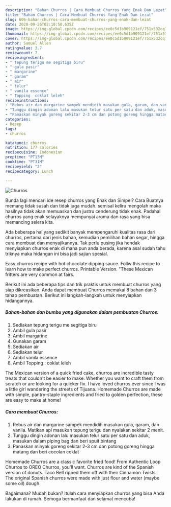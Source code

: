 ```yaml
---
description: "Bahan Churros | Cara Membuat Churros Yang Enak Dan Lezat"
title: "Bahan Churros | Cara Membuat Churros Yang Enak Dan Lezat"
slug: 606-bahan-churros-cara-membuat-churros-yang-enak-dan-lezat
date: 2020-09-26T02:10:50.635Z
image: https://img-global.cpcdn.com/recipes/ee0c5d1b909121ef/751x532cq70/churros-foto-resep-utama.jpg
thumbnail: https://img-global.cpcdn.com/recipes/ee0c5d1b909121ef/751x532cq70/churros-foto-resep-utama.jpg
cover: https://img-global.cpcdn.com/recipes/ee0c5d1b909121ef/751x532cq70/churros-foto-resep-utama.jpg
author: Samuel Allen
ratingvalue: 3.7
reviewcount: 7
recipeingredient:
- " tepung terigu me segitiga biru"
- " gula pasir"
- " margarine"
- " garam"
- " air"
- " telur"
- " vanila essence"
- " Topping  coklat leleh"
recipeinstructions:
- "Rebus air dan margarine sampek mendidih masukan gula, garam, dan vanila. Matikan api masukan tepung terigu dan nyalakan sekitar 2 menit."
- "Tunggu dingin adonan lalu masukan telur satu per satu dan aduk, masukan dalam piping bag dan beri spuit bintang"
- "Panaskan minyak goreng sekitar 2-3 cm dan potong goreng hingga matang dan beri cocolan coklat"
categories:
- Resep
tags:
- churros

katakunci: churros 
nutrition: 177 calories
recipecuisine: Indonesian
preptime: "PT13M"
cooktime: "PT31M"
recipeyield: "2"
recipecategory: Lunch

---
```



![Churros](https://img-global.cpcdn.com/recipes/ee0c5d1b909121ef/751x532cq70/churros-foto-resep-utama.jpg)

Bunda lagi mencari ide resep churros yang Enak dan Simpel? Cara Buatnya memang tidak susah dan tidak juga mudah. semisal keliru mengolah maka hasilnya tidak akan memuaskan dan justru cenderung tidak enak. Padahal churros yang enak selayaknya mempunyai aroma dan rasa yang bisa memancing selera kita.

Ada beberapa hal yang sedikit banyak mempengaruhi kualitas rasa dari churros, pertama dari jenis bahan, kemudian pemilihan bahan segar, hingga cara membuat dan menyajikannya. Tak perlu pusing jika hendak menyiapkan churros enak di mana pun anda berada, karena asal sudah tahu triknya maka hidangan ini bisa jadi sajian spesial.

Easy churros recipe with hot chocolate dipping sauce. Follw this recipe to learn how to make perfect churros. Printable Version. &#34;These Mexican fritters are very common at fairs.


Berikut ini ada beberapa tips dan trik praktis untuk membuat churros yang siap dikreasikan. Anda dapat membuat Churros memakai 8 bahan dan 3 tahap pembuatan. Berikut ini langkah-langkah untuk menyiapkan hidangannya.

<!--inarticleads1-->

##### Bahan-bahan dan bumbu yang digunakan dalam pembuatan Churros:

1. Sediakan  tepung terigu me segitiga biru
1. Ambil  gula pasir
1. Ambil  margarine
1. Gunakan  garam
1. Sediakan  air
1. Sediakan  telur
1. Ambil  vanila essence
1. Ambil  Topping : coklat leleh


The Mexican version of a quick fried cake, churros are incredible tasty treats that couldn&#39;t be easier to make. Whether you want to craft them from scratch or are looking for a quicker fix. I have loved churros ever since I was a little girl wandering the streets of Tijuana. Homemade Churros are made with simple, pantry-staple ingredients and fried to golden perfection, these are easy to make at home! 

<!--inarticleads2-->

##### Cara membuat Churros:

1. Rebus air dan margarine sampek mendidih masukan gula, garam, dan vanila. Matikan api masukan tepung terigu dan nyalakan sekitar 2 menit.
1. Tunggu dingin adonan lalu masukan telur satu per satu dan aduk, masukan dalam piping bag dan beri spuit bintang
1. Panaskan minyak goreng sekitar 2-3 cm dan potong goreng hingga matang dan beri cocolan coklat


Homemade Churros are a classic favorite fried food! From Authentic Loop Churros to OREO Churros, you&#39;ll want. Churros are kind of the Spanish version of donuts. Taco Bell ripped them off with their Cinnamon Twists. The original Spanish churros were made with just flour and water (maybe some oil) dough. 

Bagaimana? Mudah bukan? Itulah cara menyiapkan churros yang bisa Anda lakukan di rumah. Semoga bermanfaat dan selamat mencoba!
